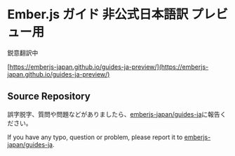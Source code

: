 # Ember.js ガイド 非公式日本語訳 プレビュー用

鋭意翻訳中

[https://emberjs-japan.github.io/guides-ja-preview/](https://emberjs-japan.github.io/guides-ja-preview/)

## Source Repository

誤字脱字、質問や問題などがありましたら、[emberjs-japan/guides-ja](https://github.com/emberjs-japan/guides-ja)に報告ください。

If you have any typo, question or problem, please report it to [emberjs-japan/guides-ja](https://github.com/emberjs-japan/guides-ja).
